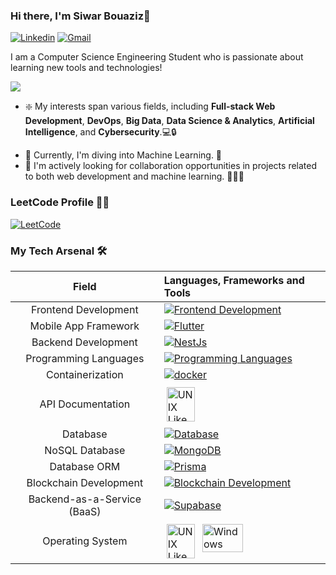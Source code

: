 ### Hi there, I'm Siwar Bouaziz👋
[![Linkedin](https://img.shields.io/badge/-siwar.bouaziz-blue?style=flat&logo=Linkedin&logoColor=white)](https://www.linkedin.com/in/siwar-bouaziz/) [![Gmail](https://img.shields.io/badge/-siwar.bouaziz-c14438?style=flat&logo=Gmail&logoColor=white)](mailto:siwar.bouaziz@ensi-uma.tn
) 

I am a Computer Science Engineering Student who is passionate about learning new tools and technologies!



<a href="https://github.com/DenverCoder1/readme-typing-svg">
<img src="https://readme-typing-svg.herokuapp.com?lines=Computer+Science+Engineering+Student;Full+Stack+Developer;DevOps+Engineer;Data+Science+and+Artificial+Intelligence+enthusiast&center=false&width=500&height=50">
</a>

* :sparkle: My interests span various fields, including **Full-stack Web Development**, **DevOps**, **Big Data**, **Data Science & Analytics**, **Artificial Intelligence**, and **Cybersecurity**.💻🔒
- 🚀 Currently, I'm diving into Machine Learning. 🧠
- 🤝 I'm actively looking for collaboration opportunities in projects related to both web development and machine learning. 🤖👩‍💻
### LeetCode Profile 👨‍💻

[![LeetCode](https://img.shields.io/badge/LeetCode-Siwar_Bouaziz-ff69b4?style=for-the-badge&logo=leetcode&logoColor=white)](https://leetcode.com/siwar_bouaziz/)

### My Tech Arsenal 🛠️

Field | Languages, Frameworks and Tools
:---: | :---
Frontend Development | [![Frontend Development](https://skillicons.dev/icons?i=vue,react)](https://skillicons.dev)
Mobile App Framework | [![Flutter](https://skillicons.dev/icons?i=flutter)](https://skillicons.dev)
Backend Development |  [![NestJs](https://skillicons.dev/icons?i=nestjs)](https://skillicons.dev)
Programming Languages | [![Programming Languages](https://skillicons.dev/icons?i=py,java,js,c,cpp)](https://skillicons.dev)
Containerization | [![docker](https://skillicons.dev/icons?i=docker)](https://skillicons.dev)
API Documentation | <img src="https://th.bing.com/th/id/OIP.lLk42nYLkpFntb9OO7W9mAHaHm?pid=ImgDet&rs=1" alt="UNIX Like Systems" width="45" height="55"  style="vertical-align:top; margin:4px"> 
Database |  [![Database](https://skillicons.dev/icons?i=mysql,postgres)](https://skillicons.dev)
NoSQL Database | [![MongoDB](https://skillicons.dev/icons?i=mongodb)](https://skillicons.dev)
Database ORM | [![Prisma](https://skillicons.dev/icons?i=prisma)](https://skillicons.dev)
Blockchain Development | [![Blockchain Development](https://skillicons.dev/icons?i=solidity)](https://skillicons.dev)
Backend-as-a-Service (BaaS) | [![Supabase](https://skillicons.dev/icons?i=supabase)](https://skillicons.dev)
Operating System | <img src="https://upload.wikimedia.org/wikipedia/commons/thumb/3/35/Tux.svg/640px-Tux.svg.png" alt="UNIX Like Systems" width="45" height="55"  style="vertical-align:top; margin:4px"> <img src="https://blogs.windows.com/wp-content/uploads/prod/2020/08/windows-logo-social.png" alt="Windows" width="65" height="45"  style="vertical-align:top; margin:4px">
